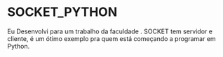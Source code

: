 # SOCKET_PYTHON
Eu Desenvolvi para um trabalho da faculdade . SOCKET tem servidor e cliente, é um ótimo exemplo pra quem está começando a programar em Python.

